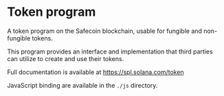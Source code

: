# Token program

A token program on the Safecoin blockchain, usable for fungible and non-fungible tokens.

This program provides an interface and implementation that third parties can
utilize to create and use their tokens.

Full documentation is available at https://spl.solana.com/token

JavaScript binding are available in the `./js` directory.
